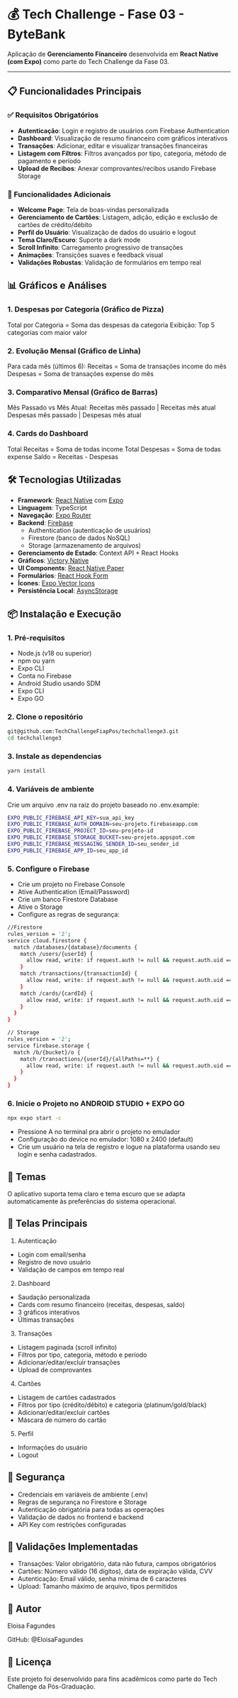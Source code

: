 # 💰 Tech Challenge - Fase 03 - ByteBank

Aplicação de **Gerenciamento Financeiro** desenvolvida em **React Native (com Expo)** como parte do Tech Challenge da Fase 03.

---

## 📋 Funcionalidades Principais

### ✅ Requisitos Obrigatórios
- **Autenticação**: Login e registro de usuários com Firebase Authentication
- **Dashboard**: Visualização de resumo financeiro com gráficos interativos
- **Transações**: Adicionar, editar e visualizar transações financeiras
- **Listagem com Filtros**: Filtros avançados por tipo, categoria, método de pagamento e período
- **Upload de Recibos**: Anexar comprovantes/recibos usando Firebase Storage

### 🎯 Funcionalidades Adicionais
- **Welcome Page**: Tela de boas-vindas personalizada
- **Gerenciamento de Cartões**: Listagem, adição, edição e exclusão de cartões de crédito/débito
- **Perfil do Usuário**: Visualização de dados do usuário e logout
- **Tema Claro/Escuro**: Suporte a dark mode
- **Scroll Infinito**: Carregamento progressivo de transações
- **Animações**: Transições suaves e feedback visual
- **Validações Robustas**: Validação de formulários em tempo real


## 📊 Gráficos e Análises

### 1. **Despesas por Categoria** (Gráfico de Pizza)
Total por Categoria = Soma das despesas da categoria
Exibição: Top 5 categorias com maior valor

### 2. **Evolução Mensal** (Gráfico de Linha)
Para cada mês (últimos 6):
Receitas = Soma de transações income do mês
Despesas = Soma de transações expense do mês

### 3. **Comparativo Mensal** (Gráfico de Barras)
Mês Passado vs Mês Atual:
Receitas mês passado | Receitas mês atual
Despesas mês passado | Despesas mês atual

### 4. **Cards do Dashboard**
Total Receitas = Soma de todas income
Total Despesas = Soma de todas expense
Saldo = Receitas - Despesas


## 🛠️ Tecnologias Utilizadas

- **Framework**: [React Native](https://reactnative.dev/) com [Expo](https://expo.dev/)
- **Linguagem**: TypeScript
- **Navegação**: [Expo Router](https://docs.expo.dev/router/introduction/)
- **Backend**: [Firebase](https://firebase.google.com/)
  - Authentication (autenticação de usuários)
  - Firestore (banco de dados NoSQL)
  - Storage (armazenamento de arquivos)
- **Gerenciamento de Estado**: Context API + React Hooks
- **Gráficos**: [Victory Native](https://formidable.com/open-source/victory/docs/native/)
- **UI Components**: [React Native Paper](https://callstack.github.io/react-native-paper/)
- **Formulários**: [React Hook Form](https://react-hook-form.com/)
- **Ícones**: [Expo Vector Icons](https://icons.expo.fyi/)
- **Persistência Local**: [AsyncStorage](https://react-native-async-storage.github.io/async-storage/)


## 📦 Instalação e Execução

### 1. Pré-requisitos

- Node.js (v18 ou superior)
- npm ou yarn
- Expo CLI
- Conta no Firebase
- Android Studio usando SDM
- Expo CLI
- Expo GO 

### 2. Clone o repositório
```bash
git@github.com:TechChallengeFiapPos/techchallenge3.git
cd techchallenge3
``` 

### 3. Instale as dependencias
```bash
yarn install
``` 

### 4. Variáveis de ambiente
Crie um arquivo .env na raiz do projeto baseado no .env.example:
```bash
EXPO_PUBLIC_FIREBASE_API_KEY=sua_api_key
EXPO_PUBLIC_FIREBASE_AUTH_DOMAIN=seu-projeto.firebaseapp.com
EXPO_PUBLIC_FIREBASE_PROJECT_ID=seu-projeto-id
EXPO_PUBLIC_FIREBASE_STORAGE_BUCKET=seu-projeto.appspot.com
EXPO_PUBLIC_FIREBASE_MESSAGING_SENDER_ID=seu_sender_id
EXPO_PUBLIC_FIREBASE_APP_ID=seu_app_id
``` 

### 5. Configure o Firebase
- Crie um projeto no Firebase Console
- Ative Authentication (Email/Password)
- Crie um banco Firestore Database
- Ative o Storage
- Configure as regras de segurança:
```bash
//Firestore
rules_version = '2';
service cloud.firestore {
  match /databases/{database}/documents {
    match /users/{userId} {
      allow read, write: if request.auth != null && request.auth.uid == userId;
    }
    match /transactions/{transactionId} {
      allow read, write: if request.auth != null && request.auth.uid == resource.data.userId;
    }
    match /cards/{cardId} {
      allow read, write: if request.auth != null && request.auth.uid == resource.data.userId;
    }
  }
}
``` 

```bash
// Storage
rules_version = '2';
service firebase.storage {
  match /b/{bucket}/o {
    match /transactions/{userId}/{allPaths=**} {
      allow read, write: if request.auth != null && request.auth.uid == userId;
    }
  }
}
``` 

### 6. Inicie o Projeto no ANDROID STUDIO + EXPO GO

```bash
npx expo start -c
``` 

- Pressione A no terminal pra abrir o projeto no emulador
- Configuração do device no emulador: 1080 x 2400 (default)
- Crie um usuário na tela de registro e logue na plataforma usando seu login e senha cadastrados.

## 🎨 Temas
O aplicativo suporta tema claro e tema escuro que se adapta automaticamente às preferências do sistema operacional.

## 📱 Telas Principais

1. Autenticação
- Login com email/senha
- Registro de novo usuário
- Validação de campos em tempo real

2. Dashboard
- Saudação personalizada
- Cards com resumo financeiro (receitas, despesas, saldo)
- 3 gráficos interativos
- Últimas transações

3. Transações
- Listagem paginada (scroll infinito)
- Filtros por tipo, categoria, método e período
- Adicionar/editar/excluir transações
- Upload de comprovantes

4. Cartões
- Listagem de cartões cadastrados
- Filtros por tipo (crédito/débito) e categoria (platinum/gold/black)
- Adicionar/editar/excluir cartões
- Máscara de número do cartão

5. Perfil
- Informações do usuário
- Logout

## 🔐 Segurança

- Credenciais em variáveis de ambiente (.env)
- Regras de segurança no Firestore e Storage
- Autenticação obrigatória para todas as operações
- Validação de dados no frontend e backend
- API Key com restrições configuradas


## 🧪 Validações Implementadas

- Transações: Valor obrigatório, data não futura, campos obrigatórios
- Cartões: Número válido (16 dígitos), data de expiração válida, CVV
- Autenticação: Email válido, senha mínima de 6 caracteres
- Upload: Tamanho máximo de arquivo, tipos permitidos

## 👥 Autor
Eloisa Fagundes

GitHub: @EloisaFagundes


## 📄 Licença
Este projeto foi desenvolvido para fins acadêmicos como parte do Tech Challenge da Pós-Graduação.
